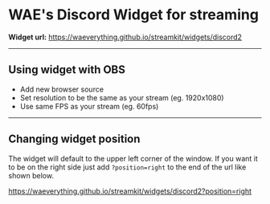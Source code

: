 # WAE's Discord Widget for streaming

**Widget url:** https://waeverything.github.io/streamkit/widgets/discord2

***

## Using widget with OBS
- Add new browser source
- Set resolution to be the same as your stream (eg. 1920x1080)
- Use same FPS as your stream (eg. 60fps)

***

## Changing widget position
The widget will default to the upper left corner of the window. If you want it to be on the right side just add `?position=right` to the end of the url like shown below.

https://waeverything.github.io/streamkit/widgets/discord2?position=right
